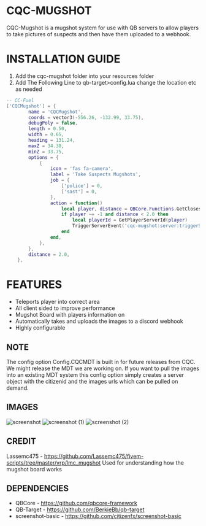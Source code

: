 # CQC-MUGSHOT

CQC-Mugshot is a mugshot system for use with QB servers to allow players to take pictures of suspects and then have them uploaded to a webhook.
<br>
<h1>INSTALLATION GUIDE</h1>

1. Add the cqc-mugshot folder into your resources folder
2. Add The Following Line to qb-target>config.lua change the location etc as needed

```lua
-- CC-Fuel
['CQCMugshot'] = {
		name = 'CQCMugshot',
		coords = vector3(-556.26, -132.99, 33.75),
		debugPoly = false,
		length = 0.50,
		width = 0.65,
		heading = 131.24,
		maxZ = 34.30,
		minZ = 33.75,
		options = {
			{
				icon = 'fas fa-camera',
				label = 'Take Suspects Mugshots',
				job = {
					['police'] = 0,
					['sast'] = 0,
				},
				action = function()
					local player, distance = QBCore.Functions.GetClosestPlayer(GetEntityCoords(PlayerPedId()))
                    if player ~= -1 and distance < 2.0 then
                        local playerId = GetPlayerServerId(player)
						TriggerServerEvent('cqc-mugshot:server:triggerSuspect', playerId)
					end
				end,
			},
		},
		distance = 2.0,
	},
```

<h1>FEATURES</h1>

- Teleports player into correct area
- All client sided to improve performance
- Mugshot Board with players information on
- Automatically takes and uploads the images to a discord webhook
- Highly configurable


<h2>NOTE</h2>
The config option Config.CQCMDT is built in for future releases from CQC. We might release the MDT we are working on. If you want to pull the images into an existing MDT system this config option simply creates a server object with the citizenid and the images urls which can be pulled on demand.

<h2>IMAGES</h2>

![screenshot](https://user-images.githubusercontent.com/32689432/143718564-8941f692-4c04-42e2-9ea2-41629236552b.jpg)
![screenshot (1)](https://user-images.githubusercontent.com/32689432/143718578-43d855e3-d705-4d40-80be-28d098e2467f.jpg)
![screenshot (2)](https://user-images.githubusercontent.com/32689432/143718597-fed1251e-d855-449a-ad13-dd7990057dab.jpg)


**CREDIT**
-----
Lassemc475 - https://github.com/Lassemc475/fivem-scripts/tree/master/vrp/lmc_mugshot
Used for understanding how the mugshot board works

**DEPENDENCIES**
-----

- QBCore - https://github.com/qbcore-framework
- QB-Target - https://github.com/BerkieBb/qb-target
- screenshot-basic - https://github.com/citizenfx/screenshot-basic
